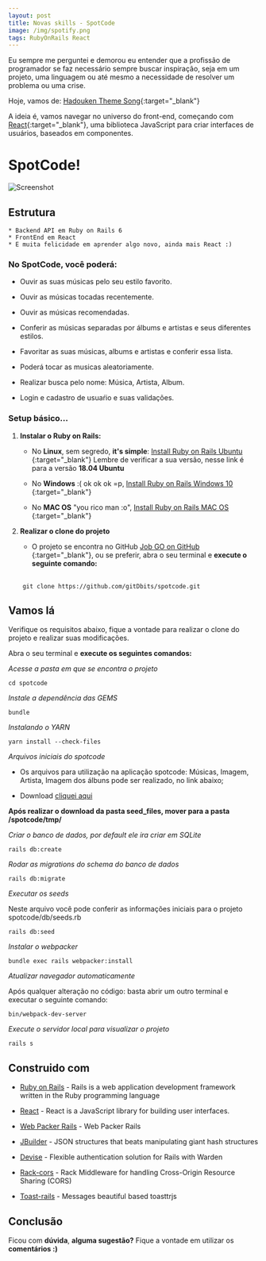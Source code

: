 ```yaml
---
layout: post
title: Novas skills - SpotCode
image: /img/spotify.png
tags: RubyOnRails React
---
```


Eu sempre me perguntei e demorou eu entender que a profissão de programador se faz necessário sempre buscar inspiração, seja em um projeto, uma linguagem ou até mesmo a necessidade de resolver um problema ou uma crise.

Hoje, vamos de: [<span class="fa fa-music"></span> Hadouken Theme Song](https://www.youtube.com/watch?v=ncVGKT9Y7fY){:target="_blank"} 

A ideia é, vamos navegar no universo do front-end, começando com [React](https://pt-br.reactjs.org/){:target="_blank"}, uma biblioteca JavaScript para criar interfaces de usuários, baseados em componentes. 

# SpotCode! 

![Screenshot](https://camo.githubusercontent.com/806831d1765acaf13e23f4c205990b4f29f5a32f/68747470733a2f2f692e696d6775722e636f6d2f6a706b764a4c382e706e67)

## Estrutura
	* Backend API em Ruby on Rails 6
	* FrontEnd em React
	* E muita felicidade em aprender algo novo, ainda mais React :)

### No SpotCode, você poderá: 

* Ouvir as suas músicas pelo seu estilo favorito.

* Ouvir as músicas tocadas recentemente.

* Ouvir as músicas recomendadas.

* Conferir as músicas separadas por álbums e artistas e seus diferentes estilos.

* Favoritar as suas músicas, albums e artistas e conferir essa lista.

* Poderá tocar as musicas aleatoriamente.

* Realizar busca pelo nome: Música, Artista, Album.

* Login e cadastro de usuaŕio e suas validações.


### Setup básico...

1. **Instalar o Ruby on Rails:**
	- No **Linux**, sem segredo, **it's simple**: [Install Ruby on Rails Ubuntu <span class="fa fa-external-link"></span>](https://gorails.com/setup/ubuntu/18.04){:target="_blank"} Lembre de verificar a sua versão, nesse link é para a versão **18.04 Ubuntu**

	- No **Windows** :( ok ok ok =p, [Install Ruby on Rails Windows 10 <span class="fa fa-external-link"></span>](https://gorails.com/setup/windows/10){:target="_blank"}

	- No **MAC OS** "you rico man :o", [Install Ruby on Rails MAC OS <span class="fa fa-external-link"></span>](https://gorails.com/setup/osx/10.15-catalina){:target="_blank"}

2. **Realizar o clone do projeto**
	- O projeto se encontra no GitHub [Job GO on GitHub <span class="fa fa-external-link"></span>](https://github.com/gitDbits/spotcode.git){:target="_blank"}, ou se preferir, abra o seu terminal e **execute o seguinte comando:** <br><br>
		
```
	git clone https://github.com/gitDbits/spotcode.git
```

## Vamos lá

Verifique os requisitos abaixo, fique a vontade para realizar o clone do projeto e realizar suas modificações.

Abra o seu terminal e **execute os seguintes comandos:**

*Acesse a pasta em que se encontra o projeto*
```
cd spotcode 
```

*Instale a dependência das GEMS*
```
bundle 
```

*Instalando o YARN*
```
yarn install --check-files
```

*Arquivos iniciais do spotcode*

- Os arquivos para utilização na aplicação spotcode: Músicas, Imagem,  Artista, Imagem dos álbuns pode ser realizado, no link abaixo;

- Download [cliquei aqui](https://drive.google.com/open?id=1qp4bzU7nYr2P9cM__3SSH16xGCwneP3S) 

**Após realizar o download da pasta seed_files, mover para a pasta /spotcode/tmp/**

*Criar o banco de dados, por default ele ira criar em SQLite*
```
rails db:create 
```

*Rodar as migrations do schema do banco de dados*
```
rails db:migrate 
```

*Executar os seeds*

Neste arquivo você pode conferir as informações iniciais para o projeto spotcode/db/seeds.rb

```
rails db:seed
```

*Instalar o webpacker*
```
bundle exec rails webpacker:install
```

*Atualizar navegador automaticamente*

Após qualquer alteração no código: basta abrir um outro terminal e executar o seguinte comando:  

```
bin/webpack-dev-server 
```

*Execute o servidor local para visualizar o projeto*
```
rails s
```
## Construido com

*  [Ruby on Rails](https://rubyonrails.org/) - Rails is a web application development framework written in the Ruby programming language

* [React](https://github.com/facebook/react/blob/master/README.md) - React is a JavaScript library for building user interfaces.

* [Web Packer Rails](https://github.com/rails/webpacker) - Web Packer Rails

* [JBuilder](https://github.com/rails/jbuilder/blob/master/README.md) - JSON structures that beats manipulating giant hash structures

* [Devise](https://github.com/heartcombo/devise) - Flexible authentication solution for Rails with Warden

* [Rack-cors](https://github.com/cyu/rack-cors) - Rack Middleware for handling Cross-Origin Resource Sharing (CORS)

* [Toast-rails](https://github.com/tylergannon/toastr-rails) - Messages beautiful based toasttrjs

## Conclusão

Ficou com **dúvida**, **alguma sugestão?** Fique a vontade em utilizar os **comentários :)** 
